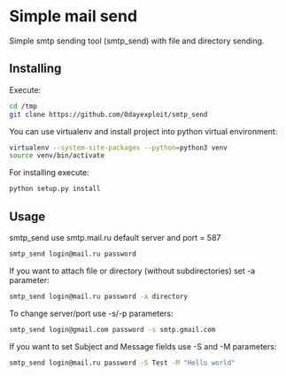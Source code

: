 # Simple mail send

Simple smtp sending tool (smtp_send) with file and directory sending.

## Installing

Execute:

```sh
cd /tmp
git clone https://github.com/0dayexploit/smtp_send
```

You can use virtualenv and install project into python virtual environment:

```sh
virtualenv --system-site-packages --python=python3 venv
source venv/bin/activate
```

For installing execute:

```sh
python setup.py install
```

## Usage

smtp_send use smtp.mail.ru default server and port = 587

```sh
smtp_send login@mail.ru password
```

If you want to attach file or directory (without subdirectories)
set -a parameter:

```sh
smtp_send login@mail.ru password -a directory
```

To change server/port use -s/-p parameters:

```sh
smtp_send login@gmail.com password -s smtp.gmail.com
```

If you want to set Subject and Message fields use -S and -M parameters:

```sh
smtp_send login@mail.ru password -S Test -M "Hello world"
```
